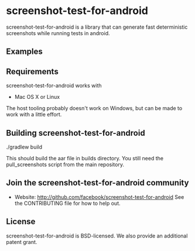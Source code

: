 # screenshot-test-for-android

screenshot-test-for-android is a library that can generate fast
deterministic screenshots while running tests in android.

## Examples
<Todo>

## Requirements
screenshot-test-for-android works with
* Mac OS X or Linux

The host tooling probably doesn't work on Windows, but can be made to
work with a little effort.

## Building screenshot-test-for-android

  ./gradlew build

This should build the aar file in builds directory. You still need the 
pull_screenshots script from the main repository.


## Join the screenshot-test-for-android community
* Website: http://github.com/facebook/screenshot-test-for-android
See the CONTRIBUTING file for how to help out.

## License

screenshot-test-for-android is BSD-licensed. We also provide an
additional patent grant.
